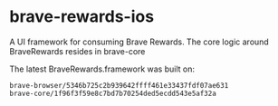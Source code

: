 # brave-rewards-ios

A UI framework for consuming Brave Rewards. The core logic around BraveRewards resides in brave-core

The latest BraveRewards.framework was built on:

```
brave-browser/5346b725c2b939642ffff461e33437fdf07ae631
brave-core/1f96f3f59e8c7bd7b70254ded5ecdd543e5af32a
```
